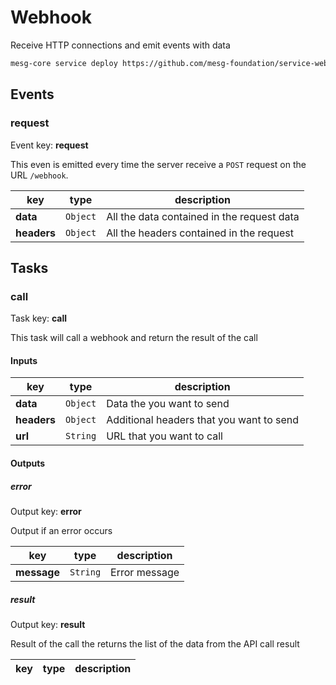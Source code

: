 # Webhook

Receive HTTP connections and emit events with data

```bash
mesg-core service deploy https://github.com/mesg-foundation/service-webhook
```


## Events

### request

Event key: **request**

This even is emitted every time the server receive a `POST` request on the URL `/webhook`.

| **key** | **type** | **description** |
| --- | --- | --- |
| **data** | `Object` | All the data contained in the request data |
| **headers** | `Object` | All the headers contained in the request |


## Tasks

### call

Task key: **call**

This task will call a webhook and return the result of the call

#### Inputs

| **key** | **type** | **description** |
| --- | --- | --- |
| **data** | `Object` | Data the you want to send |
| **headers** | `Object` | Additional headers that you want to send |
| **url** | `String` | URL that you want to call |


#### Outputs

##### error

Output key: **error**

Output if an error occurs

| **key** | **type** | **description** |
| --- | --- | --- |
| **message** | `String` | Error message |

##### result

Output key: **result**

Result of the call the returns the list of the data from the API call result

| **key** | **type** | **description** |
| --- | --- | --- |




